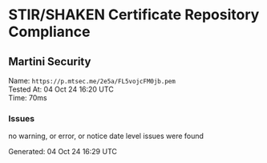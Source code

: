 # STIR/SHAKEN Certificate Repository Compliance

## Martini Security

Name: `https://p.mtsec.me/2e5a/FL5vojcFM0jb.pem`\
Tested At: 04 Oct 24 16:20 UTC\
Time: 70ms

### Issues

no warning, or error, or notice date level issues were found

Generated: 04 Oct 24 16:29 UTC
